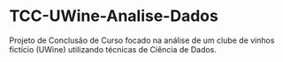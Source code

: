 # TCC-UWine-Analise-Dados
Projeto de Conclusão de Curso focado na análise de um clube de vinhos fictício (UWine) utilizando técnicas de Ciência de Dados.
